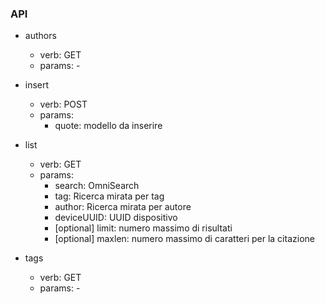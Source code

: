 ### API

- authors
	- verb: GET
	- params: -
	
- insert
	- verb: POST
	- params:
		- quote: modello da inserire
	
- list
	- verb: GET
	- params:
		- search: OmniSearch
		- tag: Ricerca mirata per tag
		- author: Ricerca mirata per autore
		- deviceUUID: UUID dispositivo
		- [optional] limit: numero massimo di risultati 
		- [optional] maxlen: numero massimo di caratteri per la citazione		

- tags
	- verb: GET
	- params: -